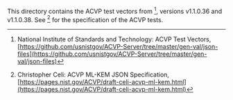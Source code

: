[//]: # (SPDX-License-Identifier: CC-BY-4.0)

This directory contains the ACVP test vectors from [^ACVP_Server], versions v1.1.0.36 and v1.1.0.38. See [^ACVP_Spec] for the
specification of the ACVP tests.

<!--- bibliography --->
[^ACVP_Server]: National Institute of Standards and Technology: ACVP Test Vectors, [https://github.com/usnistgov/ACVP-Server/tree/master/gen-val/json-files](https://github.com/usnistgov/ACVP-Server/tree/master/gen-val/json-files)
[^ACVP_Spec]: Christopher Celi: ACVP ML-KEM JSON Specification, [https://pages.nist.gov/ACVP/draft-celi-acvp-ml-kem.html](https://pages.nist.gov/ACVP/draft-celi-acvp-ml-kem.html)
